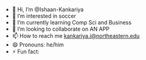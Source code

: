 - 👋 Hi, I’m @Ishaan-Kankariya
- 👀 I’m interested in soccer
- 🌱 I’m currently learning Comp Sci and Business
- 💞️ I’m looking to collaborate on AN APP
- 📫 How to reach me kankariya.i@northeastern.edu
- 😄 Pronouns: he/him
- ⚡ Fun fact: 

<!---
Ishaan-Kankariya/Ishaan-Kankariya is a ✨ special ✨ repository because its `README.md` (this file) appears on your GitHub profile.
You can click the Preview link to take a look at your changes.
--->
